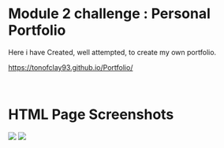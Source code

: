 # Module 2 challenge : Personal Portfolio

Here i have Created, well attempted, to create my own portfolio. 


https://tonofclay93.github.io/Portfolio/

<br />

# HTML Page Screenshots
<img src="/assets/Images/Screenshot-#1.jpg">

<img src="/assets/images/Screenshot-#2.jpg">



  

